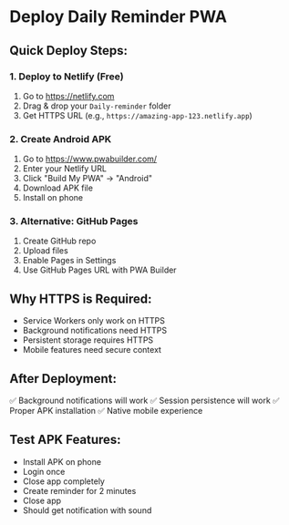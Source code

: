 # Deploy Daily Reminder PWA

## Quick Deploy Steps:

### 1. Deploy to Netlify (Free)
1. Go to https://netlify.com
2. Drag & drop your `Daily-reminder` folder
3. Get HTTPS URL (e.g., `https://amazing-app-123.netlify.app`)

### 2. Create Android APK
1. Go to https://www.pwabuilder.com/
2. Enter your Netlify URL
3. Click "Build My PWA" → "Android"
4. Download APK file
5. Install on phone

### 3. Alternative: GitHub Pages
1. Create GitHub repo
2. Upload files
3. Enable Pages in Settings
4. Use GitHub Pages URL with PWA Builder

## Why HTTPS is Required:
- Service Workers only work on HTTPS
- Background notifications need HTTPS
- Persistent storage requires HTTPS
- Mobile features need secure context

## After Deployment:
✅ Background notifications will work
✅ Session persistence will work
✅ Proper APK installation
✅ Native mobile experience

## Test APK Features:
- Install APK on phone
- Login once
- Close app completely
- Create reminder for 2 minutes
- Close app
- Should get notification with sound